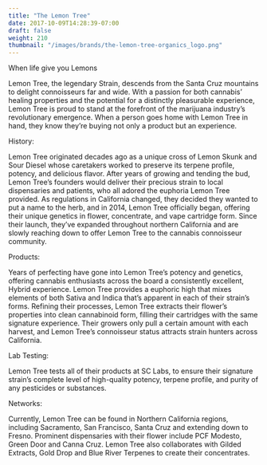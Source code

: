 ```yaml
---
title: "The Lemon Tree"
date: 2017-10-09T14:28:39-07:00
draft: false
weight: 210
thumbnail: "/images/brands/the-lemon-tree-organics_logo.png"
---
```


When life give you Lemons

Lemon Tree, the legendary Strain, descends from the Santa Cruz mountains to delight connoisseurs far and wide. With a passion for both cannabis’ healing properties and the potential for a distinctly pleasurable experience, Lemon Tree is proud to stand at the forefront of the marijuana industry’s revolutionary emergence. When a person goes home with Lemon Tree in hand, they know they’re buying not only a product but an experience.

History:

Lemon Tree originated decades ago as a unique cross of Lemon Skunk and Sour Diesel whose caretakers worked to preserve its terpene profile, potency, and delicious flavor. After years of growing and tending the bud, Lemon Tree’s founders would deliver their precious strain to local dispensaries and patients, who all adored the euphoria Lemon Tree provided. As regulations in California changed, they decided they wanted to put a name to the herb, and in 2014, Lemon Tree officially began, offering their unique genetics in flower, concentrate, and vape cartridge form. Since their launch, they’ve expanded throughout northern California and are slowly reaching down to offer Lemon Tree to the cannabis connoisseur community.

Products:

Years of perfecting have gone into Lemon Tree’s potency and genetics, offering cannabis enthusiasts across the board a consistently excellent, Hybrid experience. Lemon Tree provides a euphoric high that mixes elements of both Sativa and Indica that’s apparent in each of their strain’s forms. Refining their processes, Lemon Tree extracts their flower’s properties into clean cannabinoid form, filling their cartridges with the same signature experience. Their growers only pull a certain amount with each harvest, and Lemon Tree’s connoisseur status attracts strain hunters across California.

Lab Testing:

Lemon Tree tests all of their products at SC Labs, to ensure their signature strain’s complete level of high-quality potency, terpene profile, and purity of any pesticides or substances.

Networks:

Currently, Lemon Tree can be found in Northern California regions, including Sacramento, San Francisco, Santa Cruz and extending down to Fresno. Prominent dispensaries with their flower include PCF Modesto, Green Door and Canna Cruz. Lemon Tree also collaborates with Gilded Extracts, Gold Drop and Blue River Terpenes to create their concentrates.
